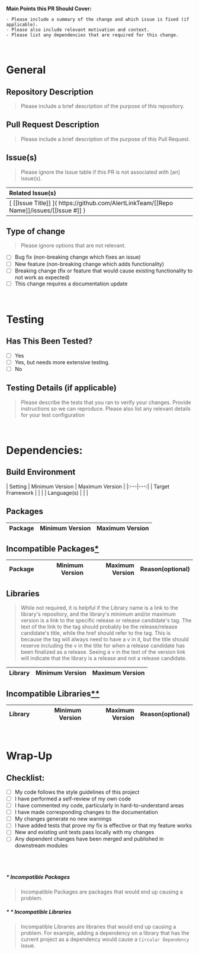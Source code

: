  __Main Points this PR Should Cover:__
```
- Please include a summary of the change and which issue is fixed (if applicable). 
- Please also include relevant motivation and context. 
- Please list any dependencies that are required for this change.
```

<br />

# General

## Repository Description

> Please include a brief description of the purpose of this repository.

## Pull Request Description

> Please include a brief description of the purpose of this Pull Request.
## Issue(s)

> Please ignore the Issue table if this PR is not associated with [an] issue(s).

| Related Issue(s) |
|:---|
| &lbrack; [[Issue Title]] &rbrack;&lpar; h<span/>ttps://github.com/AlertLinkTeam/[[Repo Name]]/issues/[[Issue #]] &rpar; |

## Type of change

> Please ignore options that are not relevant.

- [ ] Bug fix (non-breaking change which fixes an issue)<br/>
- [ ] New feature (non-breaking change which adds functionality)<br/>
- [ ] Breaking change (fix or feature that would cause existing functionality to not work as expected)<br/>
- [ ] This change requires a documentation update<br/>

<br />

# Testing

## Has This Been Tested?

- [ ] Yes<br/>
- [ ] Yes, but needs more extensive testing.<br/>
- [ ] No<br/>

## Testing Details (if applicable)

> Please describe the tests that you ran to verify your changes. Provide instructions so we can reproduce. Please also list any relevant details for your test configuration

<br />

# Dependencies:

## Build Environment

| Setting | Minimum Version | Maximum Version |
|:---|---:|
| Target Framework |   |   |
| Language(s) |   |   |

## Packages

| Package | Minimum Version | Maximum Version |
|:---|---:|---:|

## Incompatible Packages[&ast;](#--incompatible-packages)

| Package | Minimum Version | Maximum Version | Reason(optional) |
|:---|---:|---:|:---|

## Libraries

> While not required, it is helpful if the Library name is a link to the library's repository, and the library's minimum and/or maximum version is a link to the specific release or release candidate's tag. The text of the link to the tag should probably be the release/release candidate's title, while the href should refer to the tag. This is because the tag will always need to have a v in it, but the title should reserve including the v in the title for when a release candidate has been finalized as a release. Seeing a v in the text of the version link will indicate that the library is a release and not a release candidate.

| Library | Minimum Version | Maximum Version |
|:---|---:|---:|

## Incompatible Libraries[&ast;&ast;](#--incompatible-libraries)

| Library | Minimum Version | Maximum Version | Reason(optional) |
|:---|---:|---:|:---|

<br />

# Wrap-Up

## Checklist:

- [ ] My code follows the style guidelines of this project<br/>
- [ ] I have performed a self-review of my own code<br/>
- [ ] I have commented my code, particularly in hard-to-understand areas<br/>
- [ ] I have made corresponding changes to the documentation<br/>
- [ ] My changes generate no new warnings<br/>
- [ ] I have added tests that prove my fix is effective or that my feature works<br/>
- [ ] New and existing unit tests pass locally with my changes<br/>
- [ ] Any dependent changes have been merged and published in downstream modules<br/>

<br /><br />

##### &ast; Incompatible Packages
> Incompatible Packages are packages that would end up causing a problem. 

##### &ast; &ast; Incompatible Libraries
> Incompatible Libraries are libraries that would end up causing a problem. For example, adding a dependency on a library that has the current project as a dependency would cause a `Circular Dependency` issue.
